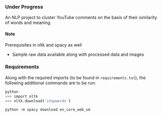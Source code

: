 ### Under Progress

An NLP project to cluster YouTube comments on the basis of their similarity of words and meaning.

#### Note
Prerequisites in nltk and spacy as well

- Sample raw data available along with processed data and images 

### Requirements
Along with the required imports (to be found in `requirements.txt`), the following additional commands are to be run:

```bash
python
>>> import nltk
>>> nltk.download('stopwords')
```
```
python -m spacy download en_core_web_sm
```
